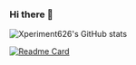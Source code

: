 ### Hi there 👋

![Xperiment626's GitHub stats](https://github-readme-stats.vercel.app/api?username=Xperiment626&show_icons=true&theme=synthwave)

[![Readme Card](https://github-readme-stats.vercel.app/api/pin/?username=Xperiment626&repo=github-readme-stats)](https://github.com/Xperiment626/Xperiment626)

<!--
**Xperiment626/Xperiment626** is a ✨ _special_ ✨ repository because its `README.md` (this file) appears on your GitHub profile.

Here are some ideas to get you started:

- 🔭 I’m currently working on ...
- 🌱 I’m currently learning ...
- 👯 I’m looking to collaborate on ...
- 🤔 I’m looking for help with ...
- 💬 Ask me about ...
- 📫 How to reach me: ...
- 😄 Pronouns: ...
- ⚡ Fun fact: ...
-->
